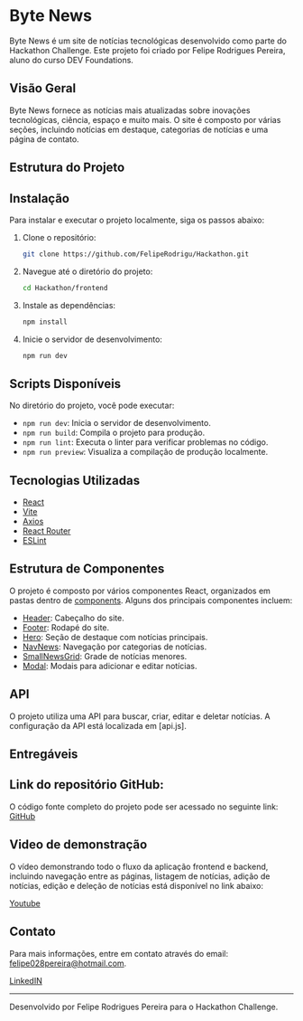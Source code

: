 # Byte News

Byte News é um site de notícias tecnológicas desenvolvido como parte do Hackathon Challenge. Este projeto foi criado por Felipe Rodrigues Pereira, aluno do curso DEV Foundations.

## Visão Geral

Byte News fornece as notícias mais atualizadas sobre inovações tecnológicas, ciência, espaço e muito mais. O site é composto por várias seções, incluindo notícias em destaque, categorias de notícias e uma página de contato.

## Estrutura do Projeto

## Instalação

Para instalar e executar o projeto localmente, siga os passos abaixo:

1. Clone o repositório:
    ```sh
    git clone https://github.com/FelipeRodrigu/Hackathon.git
    ```

2. Navegue até o diretório do projeto:
    ```sh
    cd Hackathon/frontend
    ```

3. Instale as dependências:
    ```sh
    npm install
    ```

4. Inicie o servidor de desenvolvimento:
    ```sh
    npm run dev
    ```

## Scripts Disponíveis

No diretório do projeto, você pode executar:

- `npm run dev`: Inicia o servidor de desenvolvimento.
- `npm run build`: Compila o projeto para produção.
- `npm run lint`: Executa o linter para verificar problemas no código.
- `npm run preview`: Visualiza a compilação de produção localmente.

## Tecnologias Utilizadas

- [React](https://reactjs.org/)
- [Vite](https://vitejs.dev/)
- [Axios](https://axios-http.com/)
- [React Router](https://reactrouter.com/)
- [ESLint](https://eslint.org/)

## Estrutura de Componentes

O projeto é composto por vários componentes React, organizados em pastas dentro de [components](http://_vscodecontentref_/16). Alguns dos principais componentes incluem:

- [Header](http://_vscodecontentref_/17): Cabeçalho do site.
- [Footer](http://_vscodecontentref_/18): Rodapé do site.
- [Hero](http://_vscodecontentref_/19): Seção de destaque com notícias principais.
- [NavNews](http://_vscodecontentref_/20): Navegação por categorias de notícias.
- [SmallNewsGrid](http://_vscodecontentref_/21): Grade de notícias menores.
- [Modal](http://_vscodecontentref_/22): Modais para adicionar e editar notícias.

## API

O projeto utiliza uma API para buscar, criar, editar e deletar notícias. A configuração da API está localizada em [api.js].

## Entregáveis

## Link do repositório GitHub:

O código fonte completo do projeto pode ser acessado no seguinte link:
[GitHub](https://github.com/FelipeRodrigu/Hackathon.git)


## Video de demonstração

O vídeo demonstrando todo o fluxo da aplicação frontend e backend, incluindo navegação entre as páginas, listagem de notícias, adição de notícias, edição e deleção de notícias
está disponível no link abaixo:

[Youtube](https://youtu.be/aey8JBfc62U)

## Contato

Para mais informações, entre em contato através do email: [felipe028pereira@hotmail.com](mailto:felipe028pereira@hotmail.com).

[LinkedIN](https://www.linkedin.com/in/felipe-rodrigues-pereira-010200176/)

---

Desenvolvido por Felipe Rodrigues Pereira para o Hackathon Challenge.
